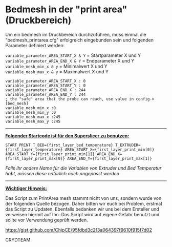 # Bedmesh in der "print area" (Druckbereich)
  
Um ein bedmesh im Druckbereich durchzuführen, muss einmal die "bedmesh_printarea.cfg" erfolgreich eingebunden sein und folgenden Parameter definiert werden:  
  
`variable_parameter_AREA_START_X & Y` = Startparameter X und Y  
`variable_parameter_AREA_END_X & Y` = Endparameter X und Y  
`variable_mesh_min_x & y` = Minimalwert X und Y  
`variable_mesh_max_x & y` = Maximalwert X und Y  
  
```
variable_parameter_AREA_START_X : 0
variable_parameter_AREA_START_Y : 0
variable_parameter_AREA_END_X : 244
variable_parameter_AREA_END_Y : 244
; the "safe" area that the probe can reach, use value in config->[bed_mesh]
variable_mesh_min_x :0
variable_mesh_min_y :0
variable_mesh_max_x :245
variable_mesh_max_y :245
```  
  
---     
**<u>Folgender Startcode ist für den Superslicer zu benutzen:</u>**  
  
`START_PRINT T_BED={first_layer_bed_temperature} T_EXTRUDER={first_layer_temperature} AREA_START_X={first_layer_print_min[0]} AREA_START_Y={first_layer_print_min[1]} AREA_END_X={first_layer_print_max[0]} AREA_END_Y={first_layer_print_max[1]}`
   
_Falls Ihr andere Name für die Variablen von Extruder und Bed Temperatur habt, müssen diese natürlich auch angepasst werden_  
  
  
 --- 
<u>**Wichtiger Hinweis:** </u>  
   
  
Das Script zum PrintArea mesh stammt nicht von uns, sondern wurde von der folgenden Quelle bezogen. Daher bitten wir euch bei Problem, erstmal das Script zu Updaten.
Ebenfalls bedanken wir uns bei dem Ersteller und verweisen hiermit auf Ihn. Das Script wird auf eigene Gefahr benutzt und sollte vor Verwendung geprüft werden.  
  
https://gist.github.com/ChipCE/95fdbd3c2f3a064397f9610f915f7d02

  
  
CRYDTEAM